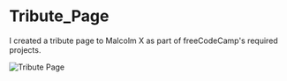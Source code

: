 # Tribute_Page
I created a tribute page to Malcolm X as part of freeCodeCamp's required projects.

![Tribute Page](https://user-images.githubusercontent.com/22729013/198637535-5c8b9e62-d8fb-4726-93f5-bae5503ea938.png)
